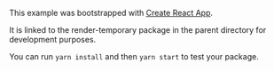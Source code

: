 This example was bootstrapped with [Create React App](https://github.com/facebook/create-react-app).

It is linked to the render-temporary package in the parent directory for development purposes.

You can run `yarn install` and then `yarn start` to test your package.
